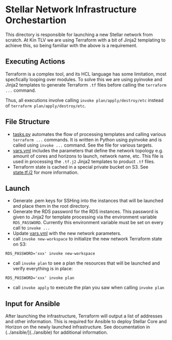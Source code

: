 # Stellar Network Infrastructure Orchestartion

This directory is responsible for launching a new Stellar network from scratch.
At Kin TLV we are using Terraform with a bit of Jinja2 templating to achieve this,
so being familiar with the above is a requirement.

## Executing Actions

Terraform is a complex tool, and its HCL language has some limitation,
most specfically looping over modules.
To solve this we are using pyinvoke and Jinja2 templates to generate Terraform `.tf` files
before calling the `terraform ...` command.

Thus, all executions involve calling `invoke plan/apply/destroy/etc` instead of `terraform plan/apply/destroy/etc`.

## File Structure

- [tasks.py](tasks.py) automates the flow of processing templates and calling various `terraform ...` commands.
It is written in Python using pyinvoke and is called using `invoke ...` command. See the file for various targets.
- [vars.yml](vars.yml) includes the parameters that define the network topology e.g. amount of cores and horizons to launch, network name, etc.
This file is used in processing the `.tf.j2` Jinja2 templates to product `.tf` files.
- Terraform state is cached in a special private bucket on S3. See [state.tf.j2](state.tf.j2) for more information.

## Launch

- Generate .pem keys for SSHing into the instances that will be launched and place them in the root directory.
- Generate the RDS password for the RDS instances. This password is given to Jinja2 for template processing via the environment variable `RDS_PASSWORD`.
Currently this environment variable must be set on every call to `invoke ...`
- Update [vars.yml](vars.yml) with the new network parameters.
- call `invoke new-workspace` to initialize the new network Terraform state on S3:
```
RDS_PASSWORD='xxx' invoke new-workspace
```
- call `invoke plan` to see a plan the resources that will be launched and
verify everything is in place:
```
RDS_PASSWORD='xxx' invoke plan
```
- call `invoke apply` to execute the plan you saw when calling `invoke plan`

## Input for Ansible

After launching the infrastructure, Terraform will output a list of addresses and other information.
This is required for Ansible to deploy Stellar Core and Horizon on the newly launched infrastructure.
See documentation in (../ansible/](../ansible) for additional information.
